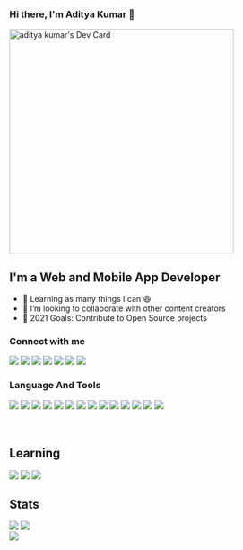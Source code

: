### Hi there, I'm Aditya Kumar 👋

<a href="https://app.daily.dev/adityakmr7"><img src="https://api.daily.dev/devcards/d0cbe36949d24a2b9230bb04b46c94c7.png?r=dsv" width="400" alt="aditya kumar's Dev Card"/></a>



## I'm a Web and Mobile App Developer 

- 🌱 Learning as many things I can 😆
- 👯 I’m looking to collaborate with other content creators
- 🥅 2021 Goals: Contribute to Open Source projects

### Connect with me

<a href="https://www.facebook.com/adityakmr088/" target="_blank"><img src="https://img.shields.io/badge/Facebook-1877F2?style=for-the-badge&logo=facebook&logoColor=white"/></a>
<a href="https://www.instagram.com/thisisadityak/" target="_blank"><img src="https://img.shields.io/badge/Instagram-E4405F?style=for-the-badge&logo=instagram&logoColor=white"/></a>
<a href="https://twitter.com/dev_adityakmr" target="_blank"><img src="https://img.shields.io/badge/Twitter-1DA1F2?style=for-the-badge&logo=twitter&logoColor=white"/></a>
<a href="https://www.linkedin.com/in/adityakmr7/" target="_blank"><img src="https://img.shields.io/badge/LinkedIn-0077B5?style=for-the-badge&logo=linkedin&logoColor=white"/></a>
<a href="https://stackoverflow.com/users/8415167/aditya-kumar" target="_blank"><img src="https://img.shields.io/badge/Stack_Overflow-FE7A16?style=for-the-badge&logo=stack-overflow&logoColor=white"/></a>
<a href="https://www.youtube.com/channel/UCl6t4bQlbQ1b7QyffrZPycA" target="_blank"><img src="https://img.shields.io/badge/YouTube-FF0000?style=for-the-badge&logo=youtube&logoColor=white"/></a>
<a href="https://adityakmr.hashnode.dev/" target="blank"><img src="https://img.shields.io/badge/Hashnode-2962FF?style=for-the-badge&logo=hashnode&logoColor=white"/></a>
<br />

### Language And Tools
<div style="display:'flex'; flex-wrap:'wrap';">
<img src="https://img.shields.io/badge/JavaScript-F7DF1E?style=for-the-badge&logo=javascript&logoColor=black"/>
<img src="https://img.shields.io/badge/CSS-239120?&style=for-the-badge&logo=css3&logoColor=white"/>
<img src="https://img.shields.io/badge/HTML-239120?style=for-the-badge&logo=html5&logoColor=white"/>
<img src="https://img.shields.io/badge/Python-3776AB?style=for-the-badge&logo=python&logoColor=white"/>
<img src="https://img.shields.io/badge/Node.js-43853D?style=for-the-badge&logo=node.js&logoColor=white"/>
<img src="https://img.shields.io/badge/React-20232A?style=for-the-badge&logo=react&logoColor=61DAFB"/>
<img src="https://img.shields.io/badge/React_Native-20232A?style=for-the-badge&logo=react&logoColor=61DAFB"/>
<img src="https://img.shields.io/badge/PostgreSQL-316192?style=for-the-badge&logo=postgresql&logoColor=white"/>
<img src="https://img.shields.io/badge/Redux-593D88?style=for-the-badge&logo=redux&logoColor=white"/>
  <img src="https://img.shields.io/badge/MongoDB-4EA94B?style=for-the-badge&logo=mongodb&logoColor=white"/>
  <img src="https://img.shields.io/badge/Expo-1B1F23?style=for-the-badge&logo=expo&logoColor=white"/>
  <img src="https://img.shields.io/badge/Apollo%20GraphQL-311C87?&style=for-the-badge&logo=Apollo%20GraphQL&logoColor=white"/>
  <img src="https://img.shields.io/badge/Docker-2CA5E0?style=for-the-badge&logo=docker&logoColor=white"/>
  <img src="https://img.shields.io/badge/Jira-0052CC?style=for-the-badge&logo=Jira&logoColor=white"/>
  
</div>
<br/>
<br/>

## Learning
<div style="display="inline-block">
<img src="https://img.shields.io/badge/Java-ED8B00?style=for-the-badge&logo=java&logoColor=white"/>
<img src="https://img.shields.io/badge/Go-00ADD8?style=for-the-badge&logo=go&logoColor=white"/>
<img src="https://img.shields.io/badge/Svelte-4A4A55?style=for-the-badge&logo=svelte&logoColor=FF3E00"/>
</div>

## Stats

<div style="display:'inline-block'">
  <img src="https://github-readme-stats.vercel.app/api?username=adityakmr7" />
  <img src="https://github-readme-streak-stats.herokuapp.com/?user=adityakmr7"/>
 </div>
 <div>
<img src="https://github-readme-stats.vercel.app/api/top-langs/?username=adityakmr7"/>
  </div>

